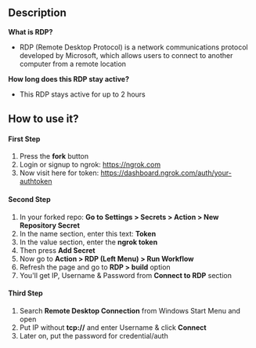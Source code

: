 ## Description
**What is RDP?**<br>
* RDP (Remote Desktop Protocol) is a network communications protocol developed by Microsoft, which allows users to connect to another computer from a remote location

**How long does this RDP stay active?**<br>
* This RDP stays active for up to 2 hours<br>

## How to use it?

#### First Step
1. Press the **fork** button  
2. Login or signup to ngrok: https://ngrok.com
3. Now visit here for token: https://dashboard.ngrok.com/auth/your-authtoken

#### Second Step
1. In your forked repo: **Go to Settings > Secrets > Action > New Repository Secret**
2. In the name section, enter this text: **Token**
3. In the value section, enter the **ngrok token**
4. Then press **Add Secret**
5. Now go to **Action > RDP (Left Menu) > Run Workflow**
6. Refresh the page and go to **RDP > build** option
7. You'll get IP, Username & Password from **Connect to RDP** section

#### Third Step
1. Search **Remote Desktop Connection** from Windows Start Menu and open
2. Put IP without **tcp://** and enter Username & click **Connect**
3. Later on, put the password for credential/auth

